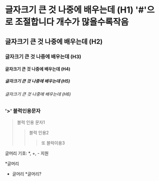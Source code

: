 # 글자크기 큰 것 나중에 배우는데 (H1) '#'으로 조절합니다 개수가 많을수록작음
## 글자크기 큰 것 나중에 배우는데 (H2)
### 글자크기 큰 것 나중에 배우는데 (H3)
#### 글자크기 큰 것 나중에 배우는데 (H4)
##### 글자크기 큰 것 나중에 배우는데 (H5)
###### 글자크기 큰 것 나중에 배우는데 (H6)

### '>' 블럭인용문자
>블럭 인용 문자1
> > 블럭 인용2
> > > 또 블럭이용3

글머리 기호: *, +, - 지원

*글머리
 * 글머리
  *글머리?
